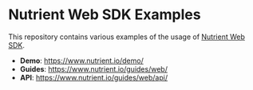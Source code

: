# Nutrient Web SDK Examples

This repository contains various examples of the usage of [Nutrient Web SDK](https://www.nutrient.io/sdk/web). 

- **Demo**: https://www.nutrient.io/demo/
- **Guides**: https://www.nutrient.io/guides/web/
- **API**: https://www.nutrient.io/guides/web/api/

